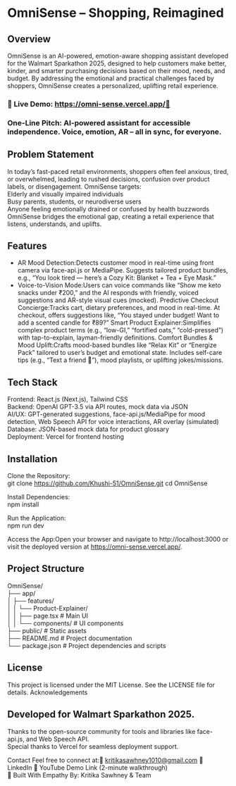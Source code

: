 # OmniSense – Shopping, Reimagined
## Overview
OmniSense is an AI-powered, emotion-aware shopping assistant developed for the Walmart Sparkathon 2025, designed to help customers make better, kinder, and smarter purchasing decisions based on their mood, needs, and budget. By addressing the emotional and practical challenges faced by shoppers, OmniSense creates a personalized, uplifting retail experience.


### 🔗 Live Demo: https://omni-sense.vercel.app/🚀 
### One-Line Pitch: AI-powered assistant for accessible independence. Voice, emotion, AR – all in sync, for everyone.

## Problem Statement
In today’s fast-paced retail environments, shoppers often feel anxious, tired, or overwhelmed, leading to rushed decisions, confusion over product labels, or disengagement. OmniSense targets:  
Elderly and visually impaired individuals  
Busy parents, students, or neurodiverse users  
Anyone feeling emotionally drained or confused by health buzzwords
OmniSense bridges the emotional gap, creating a retail experience that listens, understands, and uplifts.

## Features
- AR Mood Detection:Detects customer mood in real-time using front camera via face-api.js or MediaPipe. Suggests tailored product bundles, e.g., “You look tired — here’s a Cozy Kit: Blanket + Tea + Eye Mask.”
- Voice-to-Vision Mode:Users can voice commands like “Show me keto snacks under ₹200,” and the AI responds with friendly, voiced suggestions and AR-style visual cues (mocked).
Predictive Checkout Concierge:Tracks cart, dietary preferences, and mood in real-time. At checkout, offers suggestions like, “You stayed under budget! Want to add a scented candle for ₹89?”
Smart Product Explainer:Simplifies complex product terms (e.g., “low-GI,” “fortified oats,” “cold-pressed”) with tap-to-explain, layman-friendly definitions.
Comfort Bundles & Mood Uplift:Crafts mood-based bundles like “Relax Kit” or “Energize Pack” tailored to user’s budget and emotional state. Includes self-care tips (e.g., “Text a friend 💌”), mood playlists, or uplifting jokes/missions.

## Tech Stack
Frontend: React.js (Next.js), Tailwind CSS  
Backend: OpenAI GPT-3.5 via API routes, mock data via JSON  
AI/UX: GPT-generated suggestions, face-api.js/MediaPipe for mood detection, Web Speech API for voice interactions, AR overlay (simulated)  
Database: JSON-based mock data for product glossary  
Deployment: Vercel for frontend hosting

## Installation

Clone the Repository:  
git clone https://github.com/Khushi-51/OmniSense.git
cd OmniSense

Install Dependencies:  
npm install

Run the Application:  
npm run dev

Access the App:Open your browser and navigate to http://localhost:3000 or visit the deployed version at https://omni-sense.vercel.app/.

## Project Structure
OmniSense/ <br>
├── app/   <br>
│   ├── features/  <br>
│   │   └── Product-Explainer/  <br>
│   │       ├── page.tsx         # Main UI  <br>
│   │       └── components/      # UI components  <br>
├── public/                      # Static assets  <br>
├── README.md                    # Project documentation  <br>
└── package.json                 # Project dependencies and scripts  <br>


## License
This project is licensed under the MIT License. See the LICENSE file for details.
Acknowledgements

## Developed for Walmart Sparkathon 2025.  
Thanks to the open-source community for tools and libraries like face-api.js, and Web Speech API.  
Special thanks to Vercel for seamless deployment support.

Contact
Feel free to connect at:📧 kritikasawhney1010@gmail.com
🔗 LinkedIn
🎥 YouTube Demo Link (2-minute walkthrough)  
💙 Built With Empathy By: Kritika Sawhney & Team
